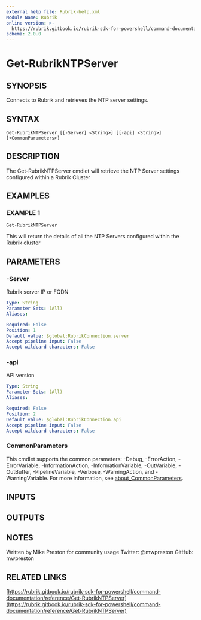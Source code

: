 ```yaml
---
external help file: Rubrik-help.xml
Module Name: Rubrik
online version: >-
  https://rubrik.gitbook.io/rubrik-sdk-for-powershell/command-documentation/reference/Get-RubrikNTPServer
schema: 2.0.0
---
```


# Get-RubrikNTPServer

## SYNOPSIS

Connects to Rubrik and retrieves the NTP server settings.

## SYNTAX

```text
Get-RubrikNTPServer [[-Server] <String>] [[-api] <String>] [<CommonParameters>]
```

## DESCRIPTION

The Get-RubrikNTPServer cmdlet will retrieve the NTP Server settings configured within a Rubrik Cluster

## EXAMPLES

### EXAMPLE 1

```text
Get-RubrikNTPServer
```

This will return the details of all the NTP Servers configured within the Rubrik cluster

## PARAMETERS

### -Server

Rubrik server IP or FQDN

```yaml
Type: String
Parameter Sets: (All)
Aliases:

Required: False
Position: 1
Default value: $global:RubrikConnection.server
Accept pipeline input: False
Accept wildcard characters: False
```

### -api

API version

```yaml
Type: String
Parameter Sets: (All)
Aliases:

Required: False
Position: 2
Default value: $global:RubrikConnection.api
Accept pipeline input: False
Accept wildcard characters: False
```

### CommonParameters

This cmdlet supports the common parameters: -Debug, -ErrorAction, -ErrorVariable, -InformationAction, -InformationVariable, -OutVariable, -OutBuffer, -PipelineVariable, -Verbose, -WarningAction, and -WarningVariable. For more information, see [about\_CommonParameters](http://go.microsoft.com/fwlink/?LinkID=113216).

## INPUTS

## OUTPUTS

## NOTES

Written by Mike Preston for community usage Twitter: @mwpreston GitHub: mwpreston

## RELATED LINKS

[https://rubrik.gitbook.io/rubrik-sdk-for-powershell/command-documentation/reference/Get-RubrikNTPServer](https://rubrik.gitbook.io/rubrik-sdk-for-powershell/command-documentation/reference/Get-RubrikNTPServer)

